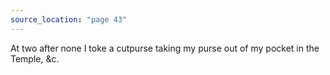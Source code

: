 ```yaml
---
source_location: "page 43"
---
```

At two after none I toke a cutpurse taking my purse out of my pocket in the
Temple, &c.
